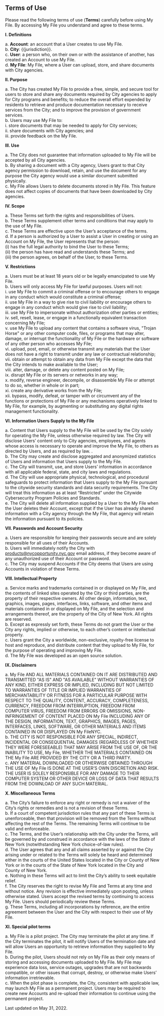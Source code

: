 ## Terms of Use

Please read the following terms of use (**Terms**) carefully before using My File. By accessing My File you understand and agree to these terms.

**I. Definitions**

a. **Account**: an account that a User creates to use My File.<br />
b. **City**: {{jurisdiction}}.<br />
c. **User**: a person who, on their own or with the assistance of another, has created an Account to use My File.<br />
d. **My File**: My File, where a User can upload, store, and share documents with City agencies.<br />

**II. Purpose**

a. The City has created My File to provide a free, simple, and secure tool for users to store and share any documents required by City agencies to apply for City programs and benefits; to reduce the overall effort expended by residents to retrieve and produce documentation necessary to receive services from the City; and to improve the provision of government services.<br />
b. Users may use My File to:<br />
i. store documents that may be needed to apply for City services;<br />
ii. share documents with City agencies; and<br />
iii. provide feedback on the My File.<br />

**III. Use**

a. The City does not guarantee that information uploaded to My File will be accepted by all City agencies.<br />
b. By sharing a document with a City agency, Users grant to that City agency permission to download, retain, and use the document for any purpose the City agency would use a similar document submitted physically.<br />
c. My File allows Users to delete documents stored in My File. This feature does not affect copies of documents that have been downloaded by City agencies.<br />

**IV. Scope**

a. These Terms set forth the rights and responsibilities of Users.<br />
b. These Terms supplement other terms and conditions that may apply to the use of My File.<br />
c. These Terms are effective upon the User’s acceptance of the terms.<br />
d. If a person is authorized by a User to assist a User in creating or using an Account on My File, the User represents that the person:<br />(i) has the full legal authority to bind the User to these Terms;<br />
(ii) the person has have read and understands these Terms; and <br />
(iii) the person agrees, on behalf of the User, to these Terms.<br />

**V. Restrictions**

a. Users must be at least 18 years old or be legally emancipated to use My File.<br />
b. Users will only access My File for lawful purposes. Users will not:<br />
i. use My File to commit a criminal offense or to encourage others to engage in any conduct which would constitute a criminal offense;<br />
ii. use My File in a way to give rise to civil liability or encourage others to engage in any conduct which would give rise to civil liability;<br />
iii. use My File to impersonate without authorization other parties or entities;<br />
iv. sell, resell, lease, or engage in a functionally equivalent transaction concerning My File;<br />
v. use My File to upload any content that contains a software virus, "Trojan Horse" or any other computer code, files, or programs that may alter, damage, or interrupt the functionality of My File or the hardware or software of any other person who accesses My File;<br />
vi. upload, post, email, or otherwise transmit any materials that the User does not have a right to transmit under any law or contractual relationship;<br />
vii. obtain or attempt to obtain any data from My File except the data that the City intends to make available to the User;<br />
viii. alter, damage, or delete any content posted on My File;<br />
ix. disrupt My File or its servers or networks in any way;<br />
x. modify, reverse engineer, decompile, or disassemble My File or attempt to do so, whether in whole or in part;<br />
xi. create any derivative works from the My File;<br />
xii. bypass, modify, defeat, or tamper with or circumvent any of the functions or protections of My File or any mechanisms operatively linked to My File, for example, by augmenting or substituting any digital rights management functionality.<br />

**VI. Information Users Supply to the My File**

a. Content that Users supply to the My File will be used by the City solely for operating the My File, unless otherwise required by law. The City will disclose Users’ content only to City agencies, employees, and agents whose access is necessary to operate and improve the My File, to others as directed by Users, and as required by law. .<br />
b. The City may create and disclose aggregated and anonymized statistics of Users and information that Users supply to the My File.<br />
c. The City will transmit, use, and store Users’ information in accordance with all applicable federal, state, and city laws and regulations.<br />
d. The City will use appropriate physical, technological, and procedural safeguards to protect information that Users supply to the My File pursuant to the citywide security standards and data security requirements. The City will treat this information as at least “Restricted” under the Citywide Cybersecurity Program Policies and Standards.<br />
e. The City will delete all information supplied by a User to the My File when the User deletes their Account, except that if the User has already shared information with a City agency through the My File, that agency will retain the information pursuant to its policies.<br />

**VII. Passwords and Account Security**

a. Users are responsible for keeping their passwords secure and are solely responsible for all uses of their Accounts.<br />
b. Users will immediately notify the City with [products@nycopportunity.nyc.gov](mailto:products@nycopportunity.nyc.gov) email address, if they become aware of any unauthorized use of their Account or password.<br />
c. The City may suspend Accounts if the City deems that Users are using Accounts in violation of these Terms.<br />

**VIII. Intellectual Property**

a. Service marks and trademarks contained in or displayed on My File, and the contents of linked sites operated by the City or third parties, are the property of their respective owners. All other design, information, text, graphics, images, pages, interfaces, links, software, and other items and materials contained in or displayed on My File, and the selection and arrangements thereof, are the property of the City of New York. All rights are reserved.<br />
b. Except as expressly set forth, these Terms do not grant the User or the City any rights, implied or otherwise, to each other’s content or intellectual property.<br />
c. Users grant the City a worldwide, non-exclusive, royalty-free license to host and reproduce, and distribute content that they upload to My File, for the purpose of operating and improving My File.<br />
d. The My File was developed as an open source solution.<br />

**IX. Disclaimers**

a. My File AND ALL MATERIALS CONTAINED ON IT ARE DISTRIBUTED AND TRANSMITTED "AS IS" AND "AS AVAILABLE" WITHOUT WARRANTIES OF ANY KIND, EITHER EXPRESS OR IMPLIED, INCLUDING BUT NOT LIMITED TO WARRANTIES OF TITLE OR IMPLIED WARRANTIES OF MERCHANTABILITY OR FITNESS FOR A PARTICULAR PURPOSE WITH RESPECT TO THE QUALITY, CONTENT, ACCURACY, COMPLETENESS, CURRENCY, FREEDOM FROM INTERRUPTION, FREEDOM FROM COMPUTER VIRUS, FREEDOM FROM ERRORS OR OMISSIONS, NON-INFRINGEMENT OF CONTENT PLACED ON My File INCLUDING ANY OF THE DESIGN, INFORMATION, TEXT, GRAPHICS, IMAGES, PAGES, INTERFACES, LINKS, SOFTWARE, OR OTHER MATERIALS AND ITEMS CONTAINED IN OR DISPLAYED ON My FileNYC.<br />
b. THE CITY IS NOT RESPONSIBLE FOR ANY SPECIAL, INDIRECT, INCIDENTAL OR CONSEQUENTIAL DAMAGES (REGARDLESS OF WHETHER THEY WERE FORESEEABLE) THAT MAY ARISE FROM THE USE OF, OR THE INABILITY TO USE, My File, WHETHER THE MATERIALS CONTAINED ON THE My File ARE PROVIDED BY THE CITY OR A THIRD PARTY.<br />
c. ANY MATERIAL DOWNLOADED OR OTHERWISE OBTAINED THROUGH THE USE OF My File IS DONE AT THE USER’S OWN DISCRETION AND RISK. THE USER IS SOLELY RESPONSIBLE FOR ANY DAMAGE TO THEIR COMPUTER SYSTEM OR OTHER DEVICE OR LOSS OF DATA THAT RESULTS FROM THE DOWNLOAD OF ANY SUCH MATERIAL.<br />

**X. Miscellaneous Terms**

a. The City’s failure to enforce any right or remedy is not a waiver of the City’s rights or remedies and is not a revision of these Terms.<br />
b. If a court of competent jurisdiction rules that any part of these Terms is unenforceable, then that provision will be removed from the Terms without affecting the rest of the Terms. The remaining Terms will continue to be valid and enforceable.<br />
c. The Terms, and the User’s relationship with the City under the Terms, will be governed by and construed in accordance with the laws of the State of New York (notwithstanding New York choice-of-law rules).<br />
d. The User agrees that any and all claims asserted by or against the City arising under or related to the Terms will solely be heard and determined either in the courts of the United States located in the City or County of New York or in the courts of the State of New York located in the City and County of New York.<br />
e. Nothing in these Terms will act to limit the City’s ability to seek equitable relief.<br />
f. The City reserves the right to revise My File and Terms at any time and without notice. Any revision is effective immediately upon posting, unless otherwise stated. Users accept the revised terms by continuing to access My File. Users should periodically review these Terms.<br />
g. These Terms, including all incorporations by reference, are the entire agreement between the User and the City with respect to their use of My File.<br />

**XI. Special pilot terms**

a. My File is a pilot project. The City may terminate the pilot at any time. If the City terminates the pilot, it will notify Users of the termination date and will allow Users an opportunity to retrieve information they supplied to My File.<br />
b. During the pilot, Users should not rely on My File as their only means of storing and accessing documents uploaded to My File. My File may experience data loss, service outages, upgrades that are not backwards compatible, or other issues that corrupt, destroy, or otherwise make Users’ information irretrievable.<br />
c. When the pilot phase is complete, the City, consistent with applicable law, may launch My File as a permanent project. Users may be required to create new Accounts and re-upload their information to continue using the permanent project.<br />

Last updated on May 31, 2022.
